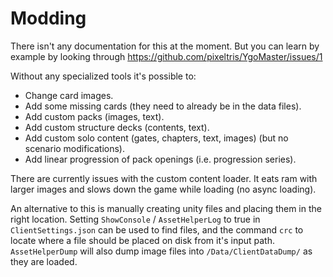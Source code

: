 # Modding

There isn't any documentation for this at the moment. But you can learn by example by looking through https://github.com/pixeltris/YgoMaster/issues/1

Without any specialized tools it's possible to:

- Change card images.
- Add some missing cards (they need to already be in the data files).
- Add custom packs (images, text).
- Add custom structure decks (contents, text).
- Add custom solo content (gates, chapters, text, images) (but no scenario modifications).
- Add linear progression of pack openings (i.e. progression series).

There are currently issues with the custom content loader. It eats ram with larger images and slows down the game while loading (no async loading).

An alternative to this is manually creating unity files and placing them in the right location. Setting `ShowConsole` / `AssetHelperLog` to true in `ClientSettings.json` can be used to find files, and the command `crc` to locate where a file should be placed on disk from it's input path. `AssetHelperDump` will also dump image files into `/Data/ClientDataDump/` as they are loaded.